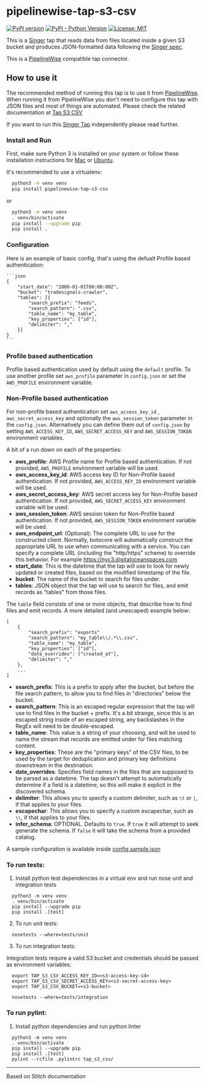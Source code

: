 # pipelinewise-tap-s3-csv

[![PyPI version](https://badge.fury.io/py/pipelinewise-tap-s3-csv.svg)](https://badge.fury.io/py/pipelinewise-tap-s3-csv)
[![PyPI - Python Version](https://img.shields.io/pypi/pyversions/pipelinewise-tap-s3-csv.svg)](https://pypi.org/project/pipelinewise-tap-s3-csv/)
[![License: MIT](https://img.shields.io/badge/License-GPLv3-yellow.svg)](https://opensource.org/licenses/GPL-3.0)

This is a [Singer](https://singer.io) tap that reads data from files located inside a given S3 bucket and produces JSON-formatted data following the [Singer spec](https://github.com/singer-io/getting-started/blob/master/SPEC.md).

This is a [PipelineWise](https://transferwise.github.io/pipelinewise) compatible tap connector.

## How to use it

The recommended method of running this tap is to use it from [PipelineWise](https://transferwise.github.io/pipelinewise). When running it from PipelineWise you don't need to configure this tap with JSON files and most of things are automated. Please check the related documentation at [Tap S3 CSV](https://transferwise.github.io/pipelinewise/connectors/taps/s3_csv.html)

If you want to run this [Singer Tap](https://singer.io) independently please read further.

### Install and Run

First, make sure Python 3 is installed on your system or follow these
installation instructions for [Mac](http://docs.python-guide.org/en/latest/starting/install3/osx/) or
[Ubuntu](https://www.digitalocean.com/community/tutorials/how-to-install-python-3-and-set-up-a-local-programming-environment-on-ubuntu-16-04).

It's recommended to use a virtualenv:

```bash
  python3 -m venv venv
  pip install pipelinewise-tap-s3-csv
```

or

```bash
  python3 -m venv venv
  . venv/bin/activate
  pip install --upgrade pip
  pip install .
```

### Configuration

Here is an example of basic config, that's using the defualt Profile based authentication:

    ```json
    {
        "start_date": "2000-01-01T00:00:00Z",
        "bucket": "tradesignals-crawler",
        "tables": [{
            "search_prefix": "feeds",
            "search_pattern": ".csv",
            "table_name": "my_table",
            "key_properties": ["id"],
            "delimiter": ","
        }]
    }
    ```

### Profile based authentication

Profile based authentication used by default using the `default` profile. To use another profile set `aws_profile` parameter in `config.json` or set the `AWS_PROFILE` environment variable.

### Non-Profile based authentication

For non-profile based authentication set `aws_access_key_id` , `aws_secret_access_key` and optionally the `aws_session_token` parameter in the `config.json`. Alternatively you can define them out of `config.json` by setting `AWS_ACCESS_KEY_ID`, `AWS_SECRET_ACCESS_KEY` and `AWS_SESSION_TOKEN` environment variables.


 A bit of a run down on each of the properties:

- **aws_profile**: AWS Profile name for Profile based authentication. If not provided, `AWS_PROFILE` environment variable will be used.
- **aws_access_key_id**: AWS access key ID for Non-Profile based authentication. If not provided, `AWS_ACCESS_KEY_ID` environment variable will be used.
- **aws_secret_access_key**: AWS secret access key for Non-Profile based authentication. If not provided, `AWS_SECRET_ACCESS_KEY` environment variable will be used.
- **aws_session_token**: AWS session token for Non-Profile based authentication. If not provided, `AWS_SESSION_TOKEN` environment variable will be used.
- **aws_endpoint_url**: (Optional): The complete URL to use for the constructed client. Normally, botocore will automatically construct the appropriate URL to use when communicating with a service. You can specify a complete URL (including the "http/https" scheme) to override this behavior. For example https://nyc3.digitaloceanspaces.com
- **start_date**: This is the datetime that the tap will use to look for newly updated or created files, based on the modified timestamp of the file.
- **bucket**: The name of the bucket to search for files under.
- **tables**: JSON object that the tap will use to search for files, and emit records as "tables" from those files.

The `table` field consists of one or more objects, that describe how to find files and emit records. A more detailed (and unescaped) example below:

```
[
    {
        "search_prefix": "exports"
        "search_pattern": "my_table\\/.*\\.csv",
        "table_name": "my_table",
        "key_properties": ["id"],
        "date_overrides": ["created_at"],
        "delimiter": ","
    },
    ...
]
```

- **search_prefix**: This is a prefix to apply after the bucket, but before the file search pattern, to allow you to find files in "directories" below the bucket.
- **search_pattern**: This is an escaped regular expression that the tap will use to find files in the bucket + prefix. It's a bit strange, since this is an escaped string inside of an escaped string, any backslashes in the RegEx will need to be double-escaped.
- **table_name**: This value is a string of your choosing, and will be used to name the stream that records are emitted under for files matching content.
- **key_properties**: These are the "primary keys" of the CSV files, to be used by the target for deduplication and primary key definitions downstream in the destination.
- **date_overrides**: Specifies field names in the files that are supposed to be parsed as a datetime. The tap doesn't attempt to automatically determine if a field is a datetime, so this will make it explicit in the discovered schema.
- **delimiter**: This allows you to specify a custom delimiter, such as `\t` or `|`, if that applies to your files.
- **escapechar**: This allows you to specify a custom escapechar, such as `\\`, if that applies to your files.
- **infer_schema**: OPTIONAL. Defaults to `true`. If `true` it will attempt to seek generate the schema. If `false` it will take the schema from a provided catalog.

A sample configuration is available inside [config.sample.json](config.sample.json)

### To run tests:

1. Install python test dependencies in a virtual env and run nose unit and integration tests
```
  python3 -m venv venv
  . venv/bin/activate
  pip install --upgrade pip
  pip install .[test]
```

2. To run unit tests:
```
  nosetests --where=tests/unit
```

3. To run integration tests:

Integration tests require a valid S3 bucket and credentials should be passed as environment variables:

```
  export TAP_S3_CSV_ACCESS_KEY_ID=<s3-access-key-id>
  export TAP_S3_CSV_SECRET_ACCESS_KEY=<s3-secret-access-key>
  export TAP_S3_CSV_BUCKET=<s3-bucket>

  nosetests --where=tests/integration
```

### To run pylint:

1. Install python dependencies and run python linter
```
  python3 -m venv venv
  . venv/bin/activate
  pip install --upgrade pip
  pip install .[test]
  pylint --rcfile .pylintrc tap_s3_csv/
```

---

Based on Stitch documentation
